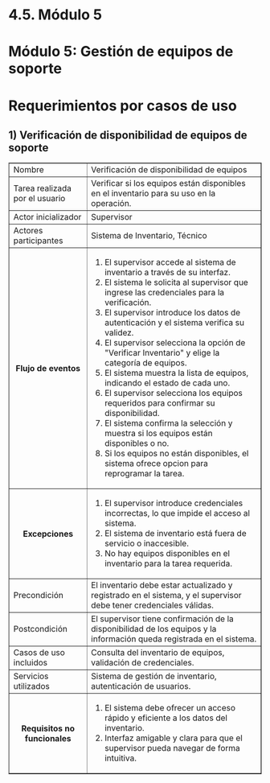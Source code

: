 # 4.5. Módulo 5

# Módulo 5: Gestión de equipos de soporte

# Requerimientos por casos de uso

##  1) Verificación de disponibilidad de equipos de soporte

<table border="1">
	<tbody>
		<tr>
			<td>Nombre</td>
			<td colspan="2">Verificación de disponibilidad de equipos</td>
		</tr>
		<tr>
			<td>Tarea realizada por el usuario</td>
			<td colspan="2">Verificar si los equipos están disponibles en el inventario para su uso en la operación.</td>
		</tr>
		<tr>
			<td>Actor inicializador</td>
			<td colspan="2">Supervisor</td>
		</tr>
		<tr>
			<td>Actores participantes</td>
			<td colspan="2">Sistema de Inventario, Técnico</td>
		</tr>
		<tr>
            <th>Flujo de eventos</th>
            <td>
            <ol>
                <li>El supervisor accede al sistema de inventario a través de su interfaz.</li>
                <li>El sistema le solicita al supervisor que ingrese las credenciales para la verificación.</li>
                <li>El supervisor introduce los datos de autenticación y el sistema verifica su validez.</li>
                <li>El supervisor selecciona la opción de "Verificar Inventario" y elige la categoría de equipos.</li>
                <li>El sistema muestra la lista de equipos, indicando el estado de cada uno.</li>
                <li>El supervisor selecciona los equipos requeridos para confirmar su disponibilidad.</li>
                <li>El sistema confirma la selección y muestra si los equipos están disponibles o no.</li>
                <li>Si los equipos no están disponibles, el sistema ofrece opcion para reprogramar la tarea.</li>
            </ol>
            </td>
        </tr>
        <tr>
			<th>Excepciones</th>
			<td>
            <ol>
                <li>El supervisor introduce credenciales incorrectas, lo que impide el acceso al sistema.</li>
                <li>El sistema de inventario está fuera de servicio o inaccesible.</li>
                <li>No hay equipos disponibles en el inventario para la tarea requerida.</li>
            </ol>
            </td>
		</tr>
		<tr>
			<td>Precondición</td>
			<td colspan="2">El inventario debe estar actualizado y registrado en el sistema, y el supervisor debe tener credenciales válidas.</td>
		</tr>
		<tr>
			<td>Postcondición</td>
			<td colspan="2">El supervisor tiene confirmación de la disponibilidad de los equipos y la información queda registrada en el sistema.</td>
		</tr>
		<tr>
			<td>Casos de uso incluidos</td>
			<td colspan="2">Consulta del inventario de equipos, validación de credenciales.</td>
		</tr>
		<tr>
			<td>Servicios utilizados</td>
			<td colspan="2">Sistema de gestión de inventario, autenticación de usuarios.</td>
		</tr>
		<tr>
			<th>Requisitos no funcionales</th>
			<td>
            <ol>
                <li>El sistema debe ofrecer un acceso rápido y eficiente a los datos del inventario.</li>
                <li>Interfaz amigable y clara para que el supervisor pueda navegar de forma intuitiva.</li>
            </ol>
            </td>
		</tr>
	</tbody>
</table>